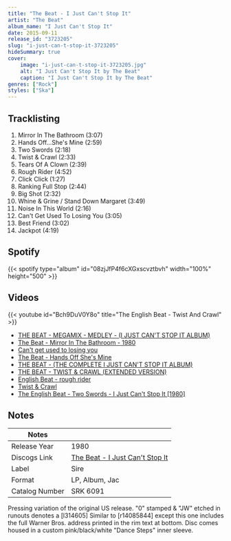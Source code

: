 ```yaml
---
title: "The Beat - I Just Can't Stop It"
artist: "The Beat"
album_name: "I Just Can't Stop It"
date: 2015-09-11
release_id: "3723205"
slug: "i-just-can-t-stop-it-3723205"
hideSummary: true
cover:
    image: "i-just-can-t-stop-it-3723205.jpg"
    alt: "I Just Can't Stop It by The Beat"
    caption: "I Just Can't Stop It by The Beat"
genres: ["Rock"]
styles: ["Ska"]
---
```

## Tracklisting
1. Mirror In The Bathroom (3:07)
2. Hands Off...She's Mine (2:59)
3. Two Swords (2:18)
4. Twist & Crawl (2:33)
5. Tears Of A Clown (2:39)
6. Rough Rider (4:52)
7. Click Click (1:27)
8. Ranking Full Stop (2:44)
9. Big Shot (2:32)
10. Whine & Grine / Stand Down Margaret (3:49)
11. Noise In This World (2:16)
12. Can't Get Used To Losing You (3:05)
13. Best Friend (3:02)
14. Jackpot (4:19)
## Spotify
{{< spotify type="album" id="08zjJfP4f6cXGxscvztbvh" width="100%" height="500" >}}

## Videos
{{< youtube id="Bch9DuV0Y8o" title="The English Beat - Twist And Crawl" >}}
- [THE BEAT - MEGAMIX - MEDLEY - (I JUST CAN'T STOP IT ALBUM)](https://www.youtube.com/watch?v=Ff7vcofoY1E)
- [The Beat - Mirror In The Bathroom - 1980](https://www.youtube.com/watch?v=dgMQco_0T-E)
- [Can't get used to losing you](https://www.youtube.com/watch?v=qErykBldZCs)
- [The Beat - Hands Off She's Mine](https://www.youtube.com/watch?v=BR4HiPHRbrs)
- [THE BEAT - (THE COMPLETE I JUST CAN'T STOP IT ALBUM)](https://www.youtube.com/watch?v=I58tsdmA5Co)
- [THE BEAT - TWIST & CRAWL (EXTENDED VERSION)](https://www.youtube.com/watch?v=eteCTeZpSmU)
- [English Beat - rough rider](https://www.youtube.com/watch?v=KDJFEJsHhrs)
- [Twist & Crawl](https://www.youtube.com/watch?v=bgCPeW_ZglM)
- [The English Beat - Two Swords - I Just Can't Stop It [1980]](https://www.youtube.com/watch?v=YRYwncfYzrQ)

## Notes
| Notes          |             |
| ---------------| ----------- |
| Release Year   | 1980 |
| Discogs Link   | [The Beat - I Just Can't Stop It](https://www.discogs.com/release/3723205-The-English-Beat-I-Just-Cant-Stop-It) |
| Label          | Sire |
| Format         | LP, Album, Jac |
| Catalog Number | SRK 6091 |

Pressing variation of the original US release. "0" stamped & "JW" etched in runouts denotes a  [l314605]  Similar to [r14085844] except this one includes the full Warner Bros. address printed in the rim text at bottom.  Disc comes housed in a custom pink/black/white "Dance Steps" inner sleeve.     
